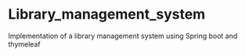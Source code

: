 # Library_management_system

Implementation of a library management system using Spring boot and thymeleaf
